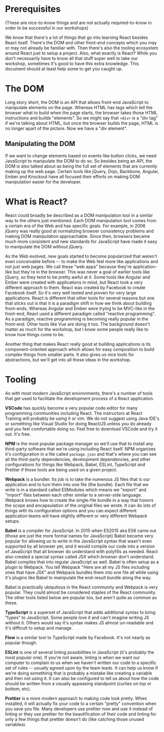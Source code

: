 # Prerequisites

(These are nice-to-know things and are not actually required-to-know in order to be successful in our workshops)

We know that there's a lot of things that go into learning React besides React itself. There's the DOM and other front-end concepts which you may or may not already be familiar with. Then there's also the tooling ecosystem around React just to setup a project. Also, what exactly is React? While you don't necessarily have to know all that stuff super well to take our workshop, sometimes it's good to have this extra knowledge. This document should at least help some to get you caught up.

# The DOM

Long story short, the DOM is an API that allows front-end JavaScript to manipulate elements on the page. Whereas HTML has tags which tell the browser what to build when the page starts, the browser takes those HTML instructions and builds "elements". So we might say that `<div>` is a "div tag" if we're talking about HTML, but once the browser builds the page, HTML is no longer apart of the picture. Now we have a "div element".

## Manipulating the DOM

If we want to change elements based on events like button clicks, we need JavaScript to manipulate the DOM to do so. So besides being an API, the DOM is also talked about as being the full set of elements that are currently making up the web page. Certain tools like jQuery, Dojo, Backbone, Angular, Ember and Knockout have all focused their efforts on making DOM manipulation easier for the developer.

# What is React?

React could broadly be described as a DOM manipulation tool in a similar way to the others just mentioned. Each DOM manipulation tool comes from a certain era of the Web and has specific goals. For example, in 2006 jQuery was really good at normalizing browser consistency problems and making DOM manipulation approachable. Since then, browsers became much more consistent and new standards for JavaScript have made it easy to manipulate the DOM without jQuery.

As the Web evolved, new goals started to become popularized that weren't even conceivable before -- to make the Web feel more like applications and not just web pages. We call these "web apps" because they're application-like but they're in the browser. This was never a goal of earlier tools like jQuery, so they tend to be pretty awful at it. Some tools like Angular and Ember were created with applications in mind, but React took a very different approach to them. React was created by Facebook to create Facebook itself. So it's very well tested and proven for very large applications. React is different that other tools for several reasons but one that sticks out is that it is a paradigm shift in how we think about building front-ends. Whereas Angular and Ember were trying to be MVC-like in the front-end, React used a different paradigm called "reactive programming". As a paradigm, reactive programming is becoming really popular in the front-end. Other tools like Vue are doing it too. The background doesn't matter as much for the workshop, but I know some people really like to know how things come to be.

Another thing that makes React really good at building applications is its component-oriented approach which allows for easy composition to build complex things from smaller parts. It also gives us nice tools for abstractions, but we'll get into all those ideas in the workshop.

# Tooling

As with most modern JavaScript environments, there's a number of tools that get used to facilitate the development process of a React application.

**VSCode** has quickly become a very popular code editor for many programming communities including React. The instructors at React Training will probably be using it or vim. We do not suggest using Java IDE's or something like Visual Studio for doing React/JS unless you do already and you feel comfortable doing so. Feel free to download VSCode and try it out. It's free.

**NPM** is the most popular package manager so we'll use that to install any third-party software that we're using including React itself. NPM organizes it's configuration in a file called `package.json` and that's where you can see all the third-party dependencies, development dependencies, and other configurations for things like Webpack, Babel, ESLint, TypeScript and Prettier if those tools are being used on a given project.

**Webpack** is a bundler. Its job is to take the numerous JS files that is our application and to turn them into one file (the bundle). Each file that we write is in a standard called ESModules which means we "export" and "import" files between each other similar to a server-side language. Webpack knows how to create the single-file bundle in a way that honors the scope and encapsulation of the original files we wrote. It can do lots of things with its configuration options and you can expect different application teams will have slightly different or very different Webpack setups.

**Babel** is a compiler for JavaScript. In 2015 when ES2015 aka ES6 came out (those are just the more formal names for JavaScript) Babel became very popular for allowing us to write in the JavaScript syntax that wasn't even supported by all browser yet, and it would compile our code into a version of JavaScript that all browser do understand with polyfills as needed. React also created a special syntax called JSX which browser don't understand. Babel compiles that into regular JavaScript as well. Babel is often setup as a plugin to Webpack. You tell Webpack "Here are all my JS files including ones that have JSX" and Webpack bundles them into one file all while using it's plugins like Babel to manipulate the end-result bundle along the way.

Babel is practically ubiquitous in the React community and Webpack is very popular. They could almost be considered staples of the React community. The other tools listed below are popular too, but aren't quite as common as these.

**TypeScript** is a superset of JavaScript that adds additional syntax to bring "types" to JavaScript. Some people love it and can't imagine writing JS without it. Others would say it's syntax makes JS almost un-readable and it's difficult to setup and manage.

**Flow** is a similar tool to TypeScript made by Facebook. It's not nearly as popular though.

**ESLint** is one of several linting possibilities in JavaScript (it's probably the most popular one). If you're not aware, linting is when we want our computer to complain to us when we haven't written our code to a specific set of rules -- usually agreed upon by the team leads. It can help us know if we're doing somethinig that is probably a mistake like creating a variable and then not using it. It can also be configured to tell us about how the code should be written from a visually appeasing standpoint (curlies on top or bottom, etc).

**Prettier** is a more modern approach to making code look pretty. When installed, it will actually fix your code to a certain "pretty" convention when you save you file. Many developers use prettier now and use it instead of linting or they use prettier for the beautification of their code and linting for only a few things that prettier doesn't do (like catching those unused variables).
